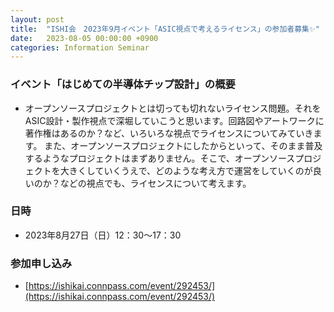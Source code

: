 ```yaml
---
layout: post
title:  "ISHI会　2023年9月イベント「ASIC視点で考えるライセンス」の参加者募集✨"
date:   2023-08-05 00:00:00 +0900
categories: Information Seminar
---
```


### イベント「はじめての半導体チップ設計」の概要
* オープンソースプロジェクトとは切っても切れないライセンス問題。それをASIC設計・製作視点で深堀していこうと思います。回路図やアートワークに著作権はあるのか？など、いろいろな視点でライセンスについてみていきます。
また、オープンソースプロジェクトにしたからといって、そのまま普及するようなプロジェクトはまずありません。そこで、オープンソースプロジェクトを大きくしていくうえで、どのような考え方で運営をしていくのが良いのか？などの視点でも、ライセンスについて考えます。


### 日時
* 2023年8月27日（日）12：30〜17：30


### 参加申し込み 
* [https://ishikai.connpass.com/event/292453/](https://ishikai.connpass.com/event/292453/)

